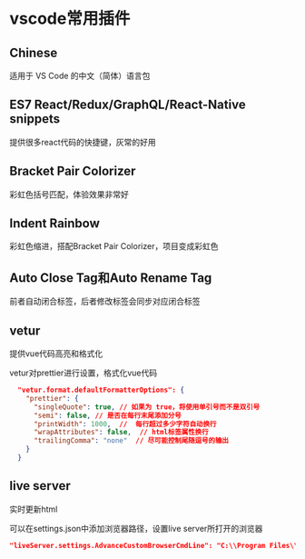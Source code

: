 # vscode常用插件

## Chinese

适用于 VS Code 的中文（简体）语言包

## ES7 React/Redux/GraphQL/React-Native snippets

提供很多react代码的快捷键，灰常的好用

## Bracket Pair Colorizer 

彩虹色括号匹配，体验效果非常好

## Indent Rainbow

彩虹色缩进，搭配Bracket Pair Colorizer，项目变成彩虹色

## Auto Close Tag和Auto Rename Tag    

前者自动闭合标签，后者修改标签会同步对应闭合标签

## vetur

提供vue代码高亮和格式化

vetur对prettier进行设置，格式化vue代码

```json
  "vetur.format.defaultFormatterOptions": {
    "prettier": {
      "singleQuote": true, // 如果为 true，将使用单引号而不是双引号
      "semi": false, // 是否在每行末尾添加分号
      "printWidth": 1000,  //  每行超过多少字符自动换行
      "wrapAttributes": false,  // html标签属性换行
      "trailingComma": "none"  // 尽可能控制尾随逗号的输出
    }
  }
```

## live server

实时更新html

可以在settings.json中添加浏览器路径，设置live server所打开的浏览器

```json
"liveServer.settings.AdvanceCustomBrowserCmdLine": "C:\\Program Files\\Internet Explorer\\iexplore.exe"
```

